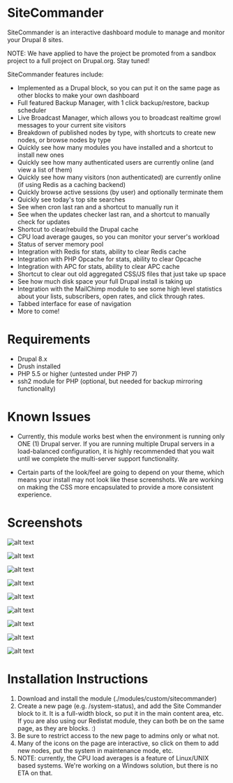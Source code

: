 # SiteCommander
SiteCommander is an interactive dashboard module to manage and monitor your Drupal 8 sites.

NOTE: We have applied to have the project be promoted from a sandbox project to a full project on Drupal.org. Stay tuned!

SiteCommander features include:

* Implemented as a Drupal block, so you can put it on the same page as other blocks to make your own dashboard
* Full featured Backup Manager, with 1 click backup/restore, backup scheduler
* Live Broadcast Manager, which allows you to broadcast realtime growl messages to your current site visitors
* Breakdown of published nodes by type, with shortcuts to create new nodes, or browse nodes by type
* Quickly see how many modules you have installed and a shortcut to install new ones
* Quickly see how many authenticated users are currently online (and view a list of them)
* Quickly see how many visitors (non authenticated) are currently online (if using Redis as a caching backend)
* Quickly browse active sessions (by user) and optionally terminate them
* Quickly see today's top site searches
* See when cron last ran and a shortcut to manually run it
* See when the updates checker last ran, and a shortcut to manually check for updates
* Shortcut to clear/rebuild the Drupal cache
* CPU load average gauges, so you can monitor your server's workload
* Status of server memory pool
* Integration with Redis for stats, ability to clear Redis cache
* Integration with PHP Opcache for stats, ability to clear Opcache
* Integration with APC for stats, ability to clear APC cache
* Shortcut to clear out old aggregated CSS/JS files that just take up space
* See how much disk space your full Drupal install is taking up
* Integration with the MailChimp module to see some high level statistics about your lists, subscribers, open rates, and click through rates.
* Tabbed interface for ease of navigation
* More to come!

# Requirements

* Drupal 8.x
* Drush installed
* PHP 5.5 or higher (untested under PHP 7)
* ssh2 module for PHP (optional, but needed for backup mirroring functionality)

# Known Issues

* Currently, this module works best when the environment is running only ONE (1) Drupal server. If you are running multiple Drupal servers in a load-balanced configuration, it is highly recommended that you wait until we complete the multi-server support functionality.

* Certain parts of the look/feel are going to depend on your theme, which means your install may not look like these screenshots. We are working on making the CSS more encapsulated to provide a more consistent experience.

# Screenshots

![alt text](http://incurs.us/sites/default/files/styles/juicebox_small/public/2016-07/sitecommander-screenshot1_2.png?itok=BpuRa1jE "SiteCommander Screenshot")

![alt text](http://incurs.us/sites/default/files/styles/juicebox_small/public/2016-07/sitecommander-screenshot2_1.png?itok=BpuRa1jE "SiteCommander Screenshot")

![alt text](http://incurs.us/sites/default/files/styles/juicebox_small/public/2016-07/sitecommander-screenshot3_1.png?itok=BpuRa1jE "SiteCommander Screenshot")

![alt text](http://incurs.us/sites/default/files/styles/juicebox_small/public/2016-07/sitecommander-screenshot4_0.png?itok=BpuRa1jE "SiteCommander Screenshot")

![alt text](http://incurs.us/sites/default/files/styles/juicebox_small/public/2016-07/sitecommander-screenshot5_1.png?itok=BpuRa1jE "SiteCommander Screenshot")

![alt text](http://incurs.us/sites/default/files/styles/juicebox_small/public/2016-07/sitecommander-screenshot6_1.png?itok=BpuRa1jE "SiteCommander Screenshot")

![alt text](http://incurs.us/sites/default/files/styles/juicebox_small/public/2016-07/sitecommander-screenshot7_1.png?itok=BpuRa1jE "SiteCommander Screenshot")

![alt text](http://incurs.us/sites/default/files/styles/juicebox_small/public/2016-07/sitecommander-screenshot8_0.png?itok=BpuRa1jE "SiteCommander Screenshot")

![alt text](http://incurs.us/sites/default/files/styles/juicebox_small/public/2016-07/sitecommander-screenshot9_0.png?itok=BpuRa1jE "SiteCommander Screenshot")

# Installation Instructions

1. Download and install the module (./modules/custom/sitecommander)
2. Create a new page (e.g. /system-status), and add the Site Commander block to it. It is a full-width block, so put it in the main content area, etc. If you are also using our Redistat module, they can both be on the same page, as they are blocks. :)
3. Be sure to restrict access to the new page to admins only or what not.
4. Many of the icons on the page are interactive, so click on them to add new nodes, put the system in maintenance mode, etc.
5. NOTE: currently, the CPU load averages is a feature of Linux/UNIX based systems. We're working on a Windows solution, but there is no ETA on that.
